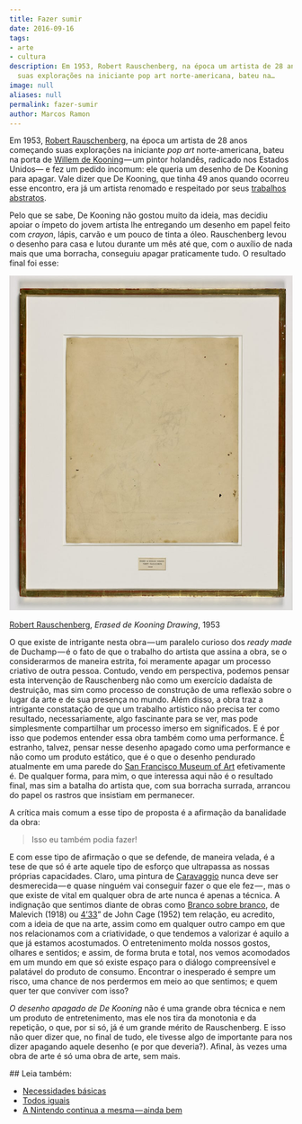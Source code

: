 ```yaml
---
title: Fazer sumir
date: 2016-09-16
tags:
- arte
- cultura
description: Em 1953, Robert Rauschenberg, na época um artista de 28 anos começando
  suas explorações na iniciante pop art norte-americana, bateu na…
image: null
aliases: null
permalink: fazer-sumir
author: Marcos Ramon
---
```

Em 1953, [Robert Rauschenberg](https://en.wikipedia.org/wiki/Robert_Rauschenberg), na época um artista de 28 anos começando suas explorações na iniciante _pop art_ norte-americana, bateu na porta de [Willem de Kooning](https://en.wikipedia.org/wiki/Willem_de_Kooning) — um pintor holandês, radicado nos Estados Unidos— e fez um pedido incomum: ele queria um desenho de De Kooning para apagar. Vale dizer que De Kooning, que tinha 49 anos quando ocorreu esse encontro, era já um artista renomado e respeitado por seus [trabalhos abstratos](http://moma.org/calendar/exhibitions/1135?locale=en).

Pelo que se sabe, De Kooning não gostou muito da ideia, mas decidiu apoiar o ímpeto do jovem artista lhe entregando um desenho em papel feito com _crayon_, lápis, carvão e um pouco de tinta a óleo. Rauschenberg levou o desenho para casa e lutou durante um mês até que, com o auxílio de nada mais que uma borracha, conseguiu apagar praticamente tudo. O resultado final foi esse:

<img src="/assets/img/fazer-sumir-medium.jpeg">

[Robert Rauschenberg](https://www.sfmoma.org/artist/Robert_Rauschenberg), _Erased de Kooning Drawing_, 1953

O que existe de intrigante nesta obra — um paralelo curioso dos _ready made_ de Duchamp — é o fato de que o trabalho do artista que assina a obra, se o considerarmos de maneira estrita, foi meramente apagar um processo criativo de outra pessoa. Contudo, vendo em perspectiva, podemos pensar esta intervenção de Rauschenberg não como um exercício dadaísta de destruição, mas sim como processo de construção de uma reflexão sobre o lugar da arte e de sua presença no mundo. Além disso, a obra traz a intrigante constatação de que um trabalho artístico não precisa ter como resultado, necessariamente, algo fascinante para se ver, mas pode simplesmente compartilhar um processo imerso em significados. E é por isso que podemos entender essa obra também como uma performance. É estranho, talvez, pensar nesse desenho apagado como uma performance e não como um produto estático, que é o que o desenho pendurado atualmente em uma parede do [San Francisco Museum of Art](https://www.sfmoma.org/) efetivamente é. De qualquer forma, para mim, o que interessa aqui não é o resultado final, mas sim a batalha do artista que, com sua borracha surrada, arrancou do papel os rastros que insistiam em permanecer.

A crítica mais comum a esse tipo de proposta é a afirmação da banalidade da obra:

> Isso eu também podia fazer!

E com esse tipo de afirmação o que se defende, de maneira velada, é a tese de que só é arte aquele tipo de esforço que ultrapassa as nossas próprias capacidades. Claro, uma pintura de [Caravaggio](https://en.wikipedia.org/wiki/Caravaggio) nunca deve ser desmerecida — e quase ninguém vai conseguir fazer o que ele fez — , mas o que existe de vital em qualquer obra de arte nunca é apenas a técnica. A indignação que sentimos diante de obras como [Branco sobre branco](http://www.moma.org/collection/works/80385), de Malevich (1918) ou [4’33](https://en.wikipedia.org/wiki/4%E2%80%B233%E2%80%B3)” de John Cage (1952) tem relação, eu acredito, com a ideia de que na arte, assim como em qualquer outro campo em que nos relacionamos com a criatividade, o que tendemos a valorizar é aquilo a que já estamos acostumados. O entretenimento molda nossos gostos, olhares e sentidos; e assim, de forma bruta e total, nos vemos acomodados em um mundo em que só existe espaço para o diálogo compreensível e palatável do produto de consumo. Encontrar o inesperado é sempre um risco, uma chance de nos perdermos em meio ao que sentimos; e quem quer ter que conviver com isso?

_O desenho apagado de De Kooning_ não é uma grande obra técnica e nem um produto de entretenimento, mas ele nos tira da monotonia e da repetição, o que, por si só, já é um grande mérito de Rauschenberg. E isso não quer dizer que, no final de tudo, ele tivesse algo de importante para nos dizer apagando aquele desenho (e por que deveria?). Afinal, às vezes uma obra de arte é só uma obra de arte, sem mais.


<div class="leia-tambem" markdown="1">
## Leia também:

- <a href="/necessidades-basicas">Necessidades básicas</a>
- <a href="/todos-iguais">Todos iguais</a>
- <a href="/a-nintendo-continua-a-mesma-ainda-bem">A Nintendo continua a mesma — ainda bem</a>
</div>
